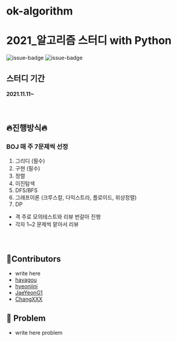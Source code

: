 # ok-algorithm
# 2021_알고리즘 스터디 with Python
![issue-badge](https://img.shields.io/badge/tools-Pycharm-blueviolet) ![issue-badge](https://img.shields.io/badge/Language-python-green)
&nbsp;
## 스터디 기간
#### 2021.11.11~
&nbsp;

## 🔥진행방식🔥 
### BOJ 매 주 7문제씩 선정
1. 그리디 (필수)
2. 구현 (필수)
3. 정렬
4. 이진탐색
5. DFS/BFS
6. 그래프이론 (크루스칼, 다익스트라, 플로이드, 위상정렬)
7. DP

- 격 주로 모의테스트와 리뷰 번갈아 진행
- 각자 1~2 문제씩 맡아서 리뷰

### 

&nbsp;

## 🌈Contributors 
- write here
- [hayagou](https://github.com/hayagou)
- [hyeonjini](https://github.com/hyeonjini)
- [JaeYeonG1](https://github.com/JaeyeonG1)
- [ChangXXX](https://github.com/ChangXXX)
&nbsp;


## 📗 Problem

- write here problem
